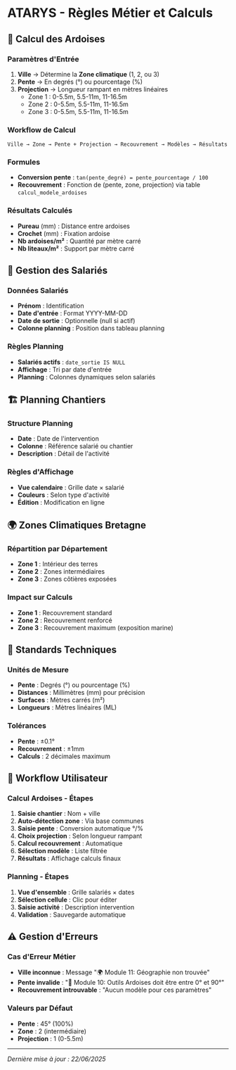 # ATARYS - Règles Métier et Calculs

## 🧮 **Calcul des Ardoises**

### **Paramètres d'Entrée**
1. **Ville** → Détermine la **Zone climatique** (1, 2, ou 3)
2. **Pente** → En degrés (°) ou pourcentage (%)
3. **Projection** → Longueur rampant en mètres linéaires
   - Zone 1 : 0-5.5m, 5.5-11m, 11-16.5m
   - Zone 2 : 0-5.5m, 5.5-11m, 11-16.5m  
   - Zone 3 : 0-5.5m, 5.5-11m, 11-16.5m

### **Workflow de Calcul**
```
Ville → Zone → Pente + Projection → Recouvrement → Modèles → Résultats
```

### **Formules**
- **Conversion pente** : `tan(pente_degré) = pente_pourcentage / 100`
- **Recouvrement** : Fonction de (pente, zone, projection) via table `calcul_modele_ardoises`

### **Résultats Calculés**
- **Pureau** (mm) : Distance entre ardoises
- **Crochet** (mm) : Fixation ardoise
- **Nb ardoises/m²** : Quantité par mètre carré
- **Nb liteaux/m²** : Support par mètre carré

## 👥 **Gestion des Salariés**

### **Données Salariés**
- **Prénom** : Identification
- **Date d'entrée** : Format YYYY-MM-DD
- **Date de sortie** : Optionnelle (null si actif)
- **Colonne planning** : Position dans tableau planning

### **Règles Planning**
- **Salariés actifs** : `date_sortie IS NULL`
- **Affichage** : Tri par date d'entrée
- **Planning** : Colonnes dynamiques selon salariés

## 🏗️ **Planning Chantiers**

### **Structure Planning**
- **Date** : Date de l'intervention
- **Colonne** : Référence salarié ou chantier
- **Description** : Détail de l'activité

### **Règles d'Affichage**
- **Vue calendaire** : Grille date × salarié
- **Couleurs** : Selon type d'activité
- **Édition** : Modification en ligne

## 🌍 **Zones Climatiques Bretagne**

### **Répartition par Département**
- **Zone 1** : Intérieur des terres
- **Zone 2** : Zones intermédiaires  
- **Zone 3** : Zones côtières exposées

### **Impact sur Calculs**
- **Zone 1** : Recouvrement standard
- **Zone 2** : Recouvrement renforcé
- **Zone 3** : Recouvrement maximum (exposition marine)

## 📏 **Standards Techniques**

### **Unités de Mesure**
- **Pente** : Degrés (°) ou pourcentage (%)
- **Distances** : Millimètres (mm) pour précision
- **Surfaces** : Mètres carrés (m²)
- **Longueurs** : Mètres linéaires (ML)

### **Tolérances**
- **Pente** : ±0.1°
- **Recouvrement** : ±1mm
- **Calculs** : 2 décimales maximum

## 🔄 **Workflow Utilisateur**

### **Calcul Ardoises - Étapes**
1. **Saisie chantier** : Nom + ville
2. **Auto-détection zone** : Via base communes
3. **Saisie pente** : Conversion automatique °/% 
4. **Choix projection** : Selon longueur rampant
5. **Calcul recouvrement** : Automatique
6. **Sélection modèle** : Liste filtrée
7. **Résultats** : Affichage calculs finaux

### **Planning - Étapes**
1. **Vue d'ensemble** : Grille salariés × dates
2. **Sélection cellule** : Clic pour éditer
3. **Saisie activité** : Description intervention
4. **Validation** : Sauvegarde automatique

## ⚠️ **Gestion d'Erreurs**

### **Cas d'Erreur Métier**
- **Ville inconnue** : Message "🌍 Module 11: Géographie non trouvée"
- **Pente invalide** : "📐 Module 10: Outils Ardoises doit être entre 0° et 90°"
- **Recouvrement introuvable** : "Aucun modèle pour ces paramètres"

### **Valeurs par Défaut**
- **Pente** : 45° (100%)
- **Zone** : 2 (intermédiaire)
- **Projection** : 1 (0-5.5m)

---

*Dernière mise à jour : 22/06/2025* 